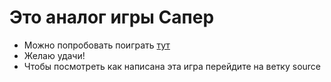 # Это аналог игры Сапер
- Можно попробовать поиграть [тут](https://andrewnovik1492.github.io/Saper/)
- Желаю удачи!
- Чтобы посмотреть как написана эта игра перейдите на ветку source
